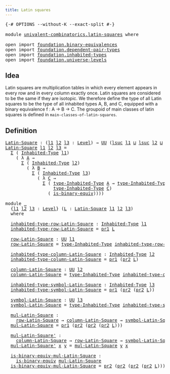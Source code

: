 ```yaml
---
title: Latin squares
---
```


<pre class="Agda"><a id="39" class="Symbol">{-#</a> <a id="43" class="Keyword">OPTIONS</a> <a id="51" class="Pragma">--without-K</a> <a id="63" class="Pragma">--exact-split</a> <a id="77" class="Symbol">#-}</a>

<a id="82" class="Keyword">module</a> <a id="89" href="univalent-combinatorics.latin-squares.html" class="Module">univalent-combinatorics.latin-squares</a> <a id="127" class="Keyword">where</a>

<a id="134" class="Keyword">open</a> <a id="139" class="Keyword">import</a> <a id="146" href="foundation.binary-equivalences.html" class="Module">foundation.binary-equivalences</a>
<a id="177" class="Keyword">open</a> <a id="182" class="Keyword">import</a> <a id="189" href="foundation.dependent-pair-types.html" class="Module">foundation.dependent-pair-types</a>
<a id="221" class="Keyword">open</a> <a id="226" class="Keyword">import</a> <a id="233" href="foundation.inhabited-types.html" class="Module">foundation.inhabited-types</a>
<a id="260" class="Keyword">open</a> <a id="265" class="Keyword">import</a> <a id="272" href="foundation.universe-levels.html" class="Module">foundation.universe-levels</a>
</pre>
## Idea

Latin squares are multiplication tables in which every element appears in every row and in every column exactly once. Latin squares are considered to be the same if they are isotopic. We therefore define the type of all Latin squares to be the type of all inhabited types A, B, and C, equipped with a binary equivalence f : A → B → C. The groupoid of main classes of latin squares is defined in `main-classes-of-latin-squares`.

## Definition

<pre class="Agda"><a id="Latin-Square"></a><a id="765" href="univalent-combinatorics.latin-squares.html#765" class="Function">Latin-Square</a> <a id="778" class="Symbol">:</a> <a id="780" class="Symbol">(</a><a id="781" href="univalent-combinatorics.latin-squares.html#781" class="Bound">l1</a> <a id="784" href="univalent-combinatorics.latin-squares.html#784" class="Bound">l2</a> <a id="787" href="univalent-combinatorics.latin-squares.html#787" class="Bound">l3</a> <a id="790" class="Symbol">:</a> <a id="792" href="Agda.Primitive.html#597" class="Postulate">Level</a><a id="797" class="Symbol">)</a> <a id="799" class="Symbol">→</a> <a id="801" href="foundation-core.universe-levels.html#222" class="Primitive">UU</a> <a id="804" class="Symbol">(</a><a id="805" href="Agda.Primitive.html#780" class="Primitive">lsuc</a> <a id="810" href="univalent-combinatorics.latin-squares.html#781" class="Bound">l1</a> <a id="813" href="Agda.Primitive.html#810" class="Primitive Operator">⊔</a> <a id="815" href="Agda.Primitive.html#780" class="Primitive">lsuc</a> <a id="820" href="univalent-combinatorics.latin-squares.html#784" class="Bound">l2</a> <a id="823" href="Agda.Primitive.html#810" class="Primitive Operator">⊔</a> <a id="825" href="Agda.Primitive.html#780" class="Primitive">lsuc</a> <a id="830" href="univalent-combinatorics.latin-squares.html#787" class="Bound">l3</a><a id="832" class="Symbol">)</a>
<a id="834" href="univalent-combinatorics.latin-squares.html#765" class="Function">Latin-Square</a> <a id="847" href="univalent-combinatorics.latin-squares.html#847" class="Bound">l1</a> <a id="850" href="univalent-combinatorics.latin-squares.html#850" class="Bound">l2</a> <a id="853" href="univalent-combinatorics.latin-squares.html#853" class="Bound">l3</a> <a id="856" class="Symbol">=</a>
  <a id="860" href="foundation-core.dependent-pair-types.html#502" class="Record">Σ</a> <a id="862" class="Symbol">(</a> <a id="864" href="foundation.inhabited-types.html#379" class="Function">Inhabited-Type</a> <a id="879" href="univalent-combinatorics.latin-squares.html#847" class="Bound">l1</a><a id="881" class="Symbol">)</a>
    <a id="887" class="Symbol">(</a> <a id="889" class="Symbol">λ</a> <a id="891" href="univalent-combinatorics.latin-squares.html#891" class="Bound">A</a> <a id="893" class="Symbol">→</a>
      <a id="901" href="foundation-core.dependent-pair-types.html#502" class="Record">Σ</a> <a id="903" class="Symbol">(</a> <a id="905" href="foundation.inhabited-types.html#379" class="Function">Inhabited-Type</a> <a id="920" href="univalent-combinatorics.latin-squares.html#850" class="Bound">l2</a><a id="922" class="Symbol">)</a>
        <a id="932" class="Symbol">(</a> <a id="934" class="Symbol">λ</a> <a id="936" href="univalent-combinatorics.latin-squares.html#936" class="Bound">B</a> <a id="938" class="Symbol">→</a>
          <a id="950" href="foundation-core.dependent-pair-types.html#502" class="Record">Σ</a> <a id="952" class="Symbol">(</a> <a id="954" href="foundation.inhabited-types.html#379" class="Function">Inhabited-Type</a> <a id="969" href="univalent-combinatorics.latin-squares.html#853" class="Bound">l3</a><a id="971" class="Symbol">)</a>
            <a id="985" class="Symbol">(</a> <a id="987" class="Symbol">λ</a> <a id="989" href="univalent-combinatorics.latin-squares.html#989" class="Bound">C</a> <a id="991" class="Symbol">→</a>
              <a id="1007" href="foundation-core.dependent-pair-types.html#502" class="Record">Σ</a> <a id="1009" class="Symbol">(</a> <a id="1011" href="foundation.inhabited-types.html#524" class="Function">type-Inhabited-Type</a> <a id="1031" href="univalent-combinatorics.latin-squares.html#891" class="Bound">A</a> <a id="1033" class="Symbol">→</a> <a id="1035" href="foundation.inhabited-types.html#524" class="Function">type-Inhabited-Type</a> <a id="1055" href="univalent-combinatorics.latin-squares.html#936" class="Bound">B</a> <a id="1057" class="Symbol">→</a>
                  <a id="1077" href="foundation.inhabited-types.html#524" class="Function">type-Inhabited-Type</a> <a id="1097" href="univalent-combinatorics.latin-squares.html#989" class="Bound">C</a><a id="1098" class="Symbol">)</a>
                <a id="1116" class="Symbol">(</a> <a id="1118" href="foundation.binary-equivalences.html#948" class="Function">is-binary-equiv</a><a id="1133" class="Symbol">))))</a>

<a id="1139" class="Keyword">module</a> <a id="1146" href="univalent-combinatorics.latin-squares.html#1146" class="Module">_</a>
  <a id="1150" class="Symbol">{</a><a id="1151" href="univalent-combinatorics.latin-squares.html#1151" class="Bound">l1</a> <a id="1154" href="univalent-combinatorics.latin-squares.html#1154" class="Bound">l2</a> <a id="1157" href="univalent-combinatorics.latin-squares.html#1157" class="Bound">l3</a> <a id="1160" class="Symbol">:</a> <a id="1162" href="Agda.Primitive.html#597" class="Postulate">Level</a><a id="1167" class="Symbol">}</a> <a id="1169" class="Symbol">(</a><a id="1170" href="univalent-combinatorics.latin-squares.html#1170" class="Bound">L</a> <a id="1172" class="Symbol">:</a> <a id="1174" href="univalent-combinatorics.latin-squares.html#765" class="Function">Latin-Square</a> <a id="1187" href="univalent-combinatorics.latin-squares.html#1151" class="Bound">l1</a> <a id="1190" href="univalent-combinatorics.latin-squares.html#1154" class="Bound">l2</a> <a id="1193" href="univalent-combinatorics.latin-squares.html#1157" class="Bound">l3</a><a id="1195" class="Symbol">)</a>
  <a id="1199" class="Keyword">where</a>

  <a id="1208" href="univalent-combinatorics.latin-squares.html#1208" class="Function">inhabited-type-row-Latin-Square</a> <a id="1240" class="Symbol">:</a> <a id="1242" href="foundation.inhabited-types.html#379" class="Function">Inhabited-Type</a> <a id="1257" href="univalent-combinatorics.latin-squares.html#1151" class="Bound">l1</a>
  <a id="1262" href="univalent-combinatorics.latin-squares.html#1208" class="Function">inhabited-type-row-Latin-Square</a> <a id="1294" class="Symbol">=</a> <a id="1296" href="foundation-core.dependent-pair-types.html#592" class="Field">pr1</a> <a id="1300" href="univalent-combinatorics.latin-squares.html#1170" class="Bound">L</a>

  <a id="1305" href="univalent-combinatorics.latin-squares.html#1305" class="Function">row-Latin-Square</a> <a id="1322" class="Symbol">:</a> <a id="1324" href="foundation-core.universe-levels.html#222" class="Primitive">UU</a> <a id="1327" href="univalent-combinatorics.latin-squares.html#1151" class="Bound">l1</a>
  <a id="1332" href="univalent-combinatorics.latin-squares.html#1305" class="Function">row-Latin-Square</a> <a id="1349" class="Symbol">=</a> <a id="1351" href="foundation.inhabited-types.html#524" class="Function">type-Inhabited-Type</a> <a id="1371" href="univalent-combinatorics.latin-squares.html#1208" class="Function">inhabited-type-row-Latin-Square</a>

  <a id="1406" href="univalent-combinatorics.latin-squares.html#1406" class="Function">inhabited-type-column-Latin-Square</a> <a id="1441" class="Symbol">:</a> <a id="1443" href="foundation.inhabited-types.html#379" class="Function">Inhabited-Type</a> <a id="1458" href="univalent-combinatorics.latin-squares.html#1154" class="Bound">l2</a>
  <a id="1463" href="univalent-combinatorics.latin-squares.html#1406" class="Function">inhabited-type-column-Latin-Square</a> <a id="1498" class="Symbol">=</a> <a id="1500" href="foundation-core.dependent-pair-types.html#592" class="Field">pr1</a> <a id="1504" class="Symbol">(</a><a id="1505" href="foundation-core.dependent-pair-types.html#604" class="Field">pr2</a> <a id="1509" href="univalent-combinatorics.latin-squares.html#1170" class="Bound">L</a><a id="1510" class="Symbol">)</a>

  <a id="1515" href="univalent-combinatorics.latin-squares.html#1515" class="Function">column-Latin-Square</a> <a id="1535" class="Symbol">:</a> <a id="1537" href="foundation-core.universe-levels.html#222" class="Primitive">UU</a> <a id="1540" href="univalent-combinatorics.latin-squares.html#1154" class="Bound">l2</a>
  <a id="1545" href="univalent-combinatorics.latin-squares.html#1515" class="Function">column-Latin-Square</a> <a id="1565" class="Symbol">=</a> <a id="1567" href="foundation.inhabited-types.html#524" class="Function">type-Inhabited-Type</a> <a id="1587" href="univalent-combinatorics.latin-squares.html#1406" class="Function">inhabited-type-column-Latin-Square</a>

  <a id="1625" href="univalent-combinatorics.latin-squares.html#1625" class="Function">inhabited-type-symbol-Latin-Square</a> <a id="1660" class="Symbol">:</a> <a id="1662" href="foundation.inhabited-types.html#379" class="Function">Inhabited-Type</a> <a id="1677" href="univalent-combinatorics.latin-squares.html#1157" class="Bound">l3</a>
  <a id="1682" href="univalent-combinatorics.latin-squares.html#1625" class="Function">inhabited-type-symbol-Latin-Square</a> <a id="1717" class="Symbol">=</a> <a id="1719" href="foundation-core.dependent-pair-types.html#592" class="Field">pr1</a> <a id="1723" class="Symbol">(</a><a id="1724" href="foundation-core.dependent-pair-types.html#604" class="Field">pr2</a> <a id="1728" class="Symbol">(</a><a id="1729" href="foundation-core.dependent-pair-types.html#604" class="Field">pr2</a> <a id="1733" href="univalent-combinatorics.latin-squares.html#1170" class="Bound">L</a><a id="1734" class="Symbol">))</a>

  <a id="1740" href="univalent-combinatorics.latin-squares.html#1740" class="Function">symbol-Latin-Square</a> <a id="1760" class="Symbol">:</a> <a id="1762" href="foundation-core.universe-levels.html#222" class="Primitive">UU</a> <a id="1765" href="univalent-combinatorics.latin-squares.html#1157" class="Bound">l3</a>
  <a id="1770" href="univalent-combinatorics.latin-squares.html#1740" class="Function">symbol-Latin-Square</a> <a id="1790" class="Symbol">=</a> <a id="1792" href="foundation.inhabited-types.html#524" class="Function">type-Inhabited-Type</a> <a id="1812" href="univalent-combinatorics.latin-squares.html#1625" class="Function">inhabited-type-symbol-Latin-Square</a>

  <a id="1850" href="univalent-combinatorics.latin-squares.html#1850" class="Function">mul-Latin-Square</a> <a id="1867" class="Symbol">:</a>
    <a id="1873" href="univalent-combinatorics.latin-squares.html#1305" class="Function">row-Latin-Square</a> <a id="1890" class="Symbol">→</a> <a id="1892" href="univalent-combinatorics.latin-squares.html#1515" class="Function">column-Latin-Square</a> <a id="1912" class="Symbol">→</a> <a id="1914" href="univalent-combinatorics.latin-squares.html#1740" class="Function">symbol-Latin-Square</a>
  <a id="1936" href="univalent-combinatorics.latin-squares.html#1850" class="Function">mul-Latin-Square</a> <a id="1953" class="Symbol">=</a> <a id="1955" href="foundation-core.dependent-pair-types.html#592" class="Field">pr1</a> <a id="1959" class="Symbol">(</a><a id="1960" href="foundation-core.dependent-pair-types.html#604" class="Field">pr2</a> <a id="1964" class="Symbol">(</a><a id="1965" href="foundation-core.dependent-pair-types.html#604" class="Field">pr2</a> <a id="1969" class="Symbol">(</a><a id="1970" href="foundation-core.dependent-pair-types.html#604" class="Field">pr2</a> <a id="1974" href="univalent-combinatorics.latin-squares.html#1170" class="Bound">L</a><a id="1975" class="Symbol">)))</a>

  <a id="1982" href="univalent-combinatorics.latin-squares.html#1982" class="Function">mul-Latin-Square&#39;</a> <a id="2000" class="Symbol">:</a>
    <a id="2006" href="univalent-combinatorics.latin-squares.html#1515" class="Function">column-Latin-Square</a> <a id="2026" class="Symbol">→</a> <a id="2028" href="univalent-combinatorics.latin-squares.html#1305" class="Function">row-Latin-Square</a> <a id="2045" class="Symbol">→</a> <a id="2047" href="univalent-combinatorics.latin-squares.html#1740" class="Function">symbol-Latin-Square</a>
  <a id="2069" href="univalent-combinatorics.latin-squares.html#1982" class="Function">mul-Latin-Square&#39;</a> <a id="2087" href="univalent-combinatorics.latin-squares.html#2087" class="Bound">x</a> <a id="2089" href="univalent-combinatorics.latin-squares.html#2089" class="Bound">y</a> <a id="2091" class="Symbol">=</a> <a id="2093" href="univalent-combinatorics.latin-squares.html#1850" class="Function">mul-Latin-Square</a> <a id="2110" href="univalent-combinatorics.latin-squares.html#2089" class="Bound">y</a> <a id="2112" href="univalent-combinatorics.latin-squares.html#2087" class="Bound">x</a>

  <a id="2117" href="univalent-combinatorics.latin-squares.html#2117" class="Function">is-binary-equiv-mul-Latin-Square</a> <a id="2150" class="Symbol">:</a>
    <a id="2156" href="foundation.binary-equivalences.html#948" class="Function">is-binary-equiv</a> <a id="2172" href="univalent-combinatorics.latin-squares.html#1850" class="Function">mul-Latin-Square</a>
  <a id="2191" href="univalent-combinatorics.latin-squares.html#2117" class="Function">is-binary-equiv-mul-Latin-Square</a> <a id="2224" class="Symbol">=</a> <a id="2226" href="foundation-core.dependent-pair-types.html#604" class="Field">pr2</a> <a id="2230" class="Symbol">(</a><a id="2231" href="foundation-core.dependent-pair-types.html#604" class="Field">pr2</a> <a id="2235" class="Symbol">(</a><a id="2236" href="foundation-core.dependent-pair-types.html#604" class="Field">pr2</a> <a id="2240" class="Symbol">(</a><a id="2241" href="foundation-core.dependent-pair-types.html#604" class="Field">pr2</a> <a id="2245" href="univalent-combinatorics.latin-squares.html#1170" class="Bound">L</a><a id="2246" class="Symbol">)))</a>
</pre>